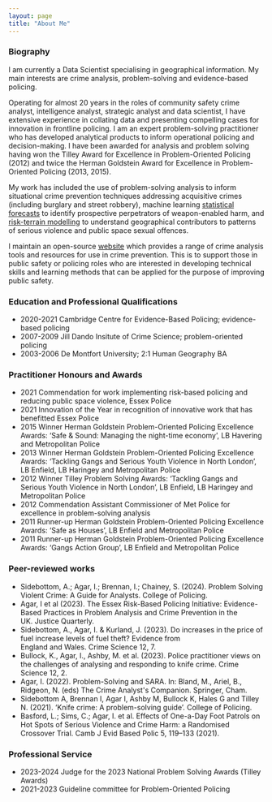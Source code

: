 ```yaml
---
layout: page
title: "About Me"
---
```


### Biography

I am currently a Data Scientist specialising in geographical information. My main interests are crime analysis, problem-solving and evidence-based policing. 

Operating for almost 20 years in the roles of community safety crime analyst, intelligence analyst, strategic analyst and data scientist, I have extensive experience in collating data and presenting compelling cases for innovation in frontline policing. I am an expert problem-solving practitioner who has developed analytical products to inform operational policing and decision-making. I have been awarded for analysis and problem solving having won the Tilley Award for Excellence in Problem-Oriented Policing (2012) and twice the Herman Goldstein Award for Excellence in Problem-Oriented Policing (2013, 2015).

My work has included the use of problem-solving analysis to inform situational crime prevention techniques addressing acquisitive crimes (including burglary and street robbery), machine learning [statistical forecasts](https://www.sebp.police.uk/2020-virtual-conference) to identify prospective perpetrators of weapon-enabled harm, and [risk-terrain modelling](https://www.tandfonline.com/doi/full/10.1080/07418825.2023.2209163) to understand geographical contributors to patterns of serious violence and public space sexual offences. 

I maintain an open-source [website](https://sites.google.com/view/routineactivity/home?authuser=0) which provides a range of crime analysis tools and resources for use in crime prevention. This is to support those in public safety or policing roles who are interested in developing technical skills and learning methods that can be applied for the purpose of improving public safety.

### Education and Professional Qualifications

* 2020-2021 Cambridge Centre for Evidence-Based Policing; evidence-based policing
* 2007-2009 Jill Dando Insitute of Crime Science; problem-oriented policing
* 2003-2006 De Montfort University; 2:1 Human Geography BA

### Practitioner Honours and Awards

* 2021 Commendation for work implementing risk-based policing and reducing public space violence, Essex Police
* 2021 Innovation of the Year in recognition of innovative work that has benefitted Essex Police
* 2015 Winner Herman Goldstein Problem-Oriented Policing Excellence Awards: ‘Safe & Sound: Managing the night-time economy’, LB Havering and Metropolitan Police
* 2013 Winner Herman Goldstein Problem-Oriented Policing Excellence Awards: ‘Tackling Gangs and Serious Youth Violence in North London’, LB Enfield, LB Haringey and Metropolitan Police
* 2012 Winner Tilley Problem Solving Awards: ‘Tackling Gangs and Serious Youth Violence in North London’, LB Enfield, LB Haringey and Metropolitan Police
* 2012 Commendation Assistant Commissioner of Met Police for excellence in problem-solving analysis
* 2011 Runner-up Herman Goldstein Problem-Oriented Policing Excellence Awards: ‘Safe as Houses’, LB Enfield and Metropolitan Police
* 2011 Runner-up Herman Goldstein Problem-Oriented Policing Excellence Awards: ‘Gangs Action Group’, LB Enfield and Metropolitan Police

### Peer-reviewed works

* Sidebottom, A.; Agar, I.; Brennan, I.; Chainey, S. (2024). Problem Solving Violent Crime: A Guide for Analysts. College of Policing.
* Agar, I et al (2023). The Essex Risk-Based Policing Initiative: Evidence-Based Practices in Problem Analysis and Crime Prevention in the UK. Justice Quarterly.
* Sidebottom, A., Agar, I. & Kurland, J. (2023). Do increases in the price of fuel increase levels of fuel theft? Evidence from England and Wales. Crime Science 12, 7. 
* Bullock, K., Agar, I., Ashby, M. et al. (2023). Police practitioner views on the challenges of analysing and responding to knife crime. Crime Science 12, 2. 
* Agar, I. (2022). Problem-Solving and SARA. In: Bland, M., Ariel, B., Ridgeon, N. (eds) The Crime Analyst's Companion. Springer, Cham. 
* Sidebottom A, Brennan I, Agar I, Ashby M, Bullock K, Hales G and Tilley N. (2021). ‘Knife crime: A problem-solving guide’. College of Policing.
* Basford, L.; Sims, C.; Agar, I. et al. Effects of One-a-Day Foot Patrols on Hot Spots of Serious Violence and Crime Harm: a Randomised Crossover Trial. Camb J Evid Based Polic 5, 119–133 (2021). 

### Professional Service

* 2023-2024 Judge for the 2023 National Problem Solving Awards (Tilley Awards)
* 2021-2023 Guideline committee for Problem-Oriented Policing







